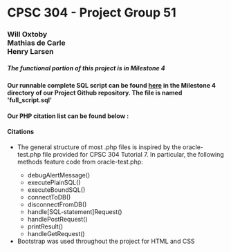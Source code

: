 <h1>CPSC 304 - Project Group 51</h1>
<h3>Will Oxtoby </br>
Mathias de Carle </br>
Henry Larsen </br>
</h3>

##### The functional portion of this project is in Milestone 4

#### Our runnable complete SQL script can be found [here](https://github.students.cs.ubc.ca/CPSC304-2022W-T1/project_h3z2b_k4k3b_k7j3b/blob/main/Milestone%204/full_script.sql) in the Milestone 4 directory of our Project Github repository. The file is named 'full_script.sql'
  
#### Our PHP citation list can be found below :

#### Citations
<ul>
<li>The general structure of most .php files is inspired by the oracle-test.php file provided for CPSC 304 Tutorial 7. In particular, the following methods feature code from oracle-test.php:</li>
    <ul>
<li>debugAlertMessage()</li>
<li>executePlainSQL()</li>
<li>executeBoundSQL()</li>
<li>connectToDB()</li>
<li>disconnectFromDB()</li>
<li>handle[SQL-statement]Request()</li>
<li>handlePostRequest()</li>
<li>printResult()</li>
<li>handleGetRequest()</li>
  </ul>
<li>Bootstrap was used throughout the project for HTML and CSS</li>
</ul>